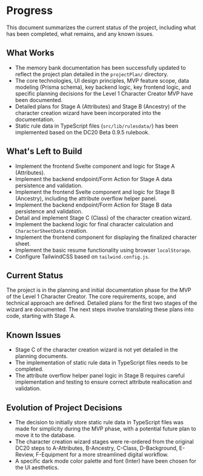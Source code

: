 # Progress

This document summarizes the current status of the project, including what has been completed, what remains, and any known issues.

## What Works

- The memory bank documentation has been successfully updated to reflect the project plan detailed in the `projectPlan/` directory.
- The core technologies, UI design principles, MVP feature scope, data modeling (Prisma schema), key backend logic, key frontend logic, and specific planning decisions for the Level 1 Character Creator MVP have been documented.
- Detailed plans for Stage A (Attributes) and Stage B (Ancestry) of the character creation wizard have been incorporated into the documentation.
- Static rule data in TypeScript files (`src/lib/rulesdata/`) has been implemented based on the DC20 Beta 0.9.5 rulebook.

## What's Left to Build

- Implement the frontend Svelte component and logic for Stage A (Attributes).
- Implement the backend endpoint/Form Action for Stage A data persistence and validation.
- Implement the frontend Svelte component and logic for Stage B (Ancestry), including the attribute overflow helper panel.
- Implement the backend endpoint/Form Action for Stage B data persistence and validation.
- Detail and implement Stage C (Class) of the character creation wizard.
- Implement the backend logic for final character calculation and `CharacterSheetData` creation.
- Implement the frontend component for displaying the finalized character sheet.
- Implement the basic resume functionality using browser `localStorage`.
- Configure TailwindCSS based on `tailwind.config.js`.
## Current Status

The project is in the planning and initial documentation phase for the MVP of the Level 1 Character Creator. The core requirements, scope, and technical approach are defined. Detailed plans for the first two stages of the wizard are documented. The next steps involve translating these plans into code, starting with Stage A.

## Known Issues

- Stage C of the character creation wizard is not yet detailed in the planning documents.
- The implementation of static rule data in TypeScript files needs to be completed.
- The attribute overflow helper panel logic in Stage B requires careful implementation and testing to ensure correct attribute reallocation and validation.

## Evolution of Project Decisions

- The decision to initially store static rule data in TypeScript files was made for simplicity during the MVP phase, with a potential future plan to move it to the database.
- The character creation wizard stages were re-ordered from the original DC20 steps to A-Attributes, B-Ancestry, C-Class, D-Background, E-Review, F-Equipment for a more streamlined digital workflow.
- A specific dark mode color palette and font (Inter) have been chosen for the UI aesthetics.
